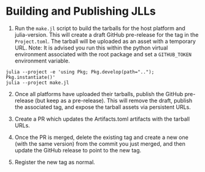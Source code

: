 # Building and Publishing JLLs

1. Run the `make.jl` script to build the tarballs for the host platform and julia-version. 
This will create a draft GitHub pre-release for the tag in the `Project.toml`.
The tarball will be uploaded as an asset with a temporary URL.
Note: It is advised you run this within the python virtual environment associated with the root package and set a `GITHUB_TOKEN` environment variable.
```
julia --project -e 'using Pkg; Pkg.develop(path=".."); Pkg.instantiate()'
julia --project make.jl
```
    
2. Once all platforms have uploaded their tarballs, publish the GitHub pre-release (but keep as a pre-release). This will remove the draft, publish the associated tag, and expose the tarball assets via persistent URLs.

3. Create a PR which updates the Artifacts.toml artifacts with the tarball URLs. 
<!-- TODO: The CI workflows for this PR can run successfully and the referenced artifacts will be accessible. -->

4. Once the PR is merged, delete the existing tag and create a new one (with the same version) from the commit you just merged, and then update the GitHub release to point to the new tag.

5. Register the new tag as normal.
